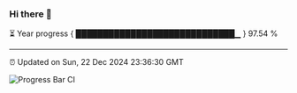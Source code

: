 ### Hi there 👋

⏳ Year progress { █████████████████████████████▁ } 97.54 %

---

⏰ Updated on Sun, 22 Dec 2024 23:36:30 GMT

![Progress Bar CI](https://github.com/IshwaranRudhara/GIT-ACTION/workflows/Progress%20Bar%20CI/badge.svg)

